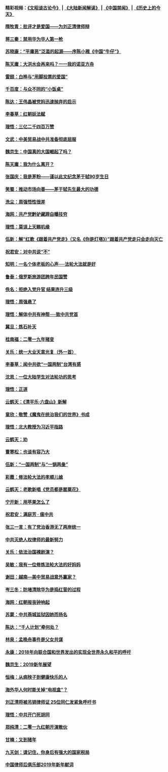 #### 精彩视频：[《文昭谈古论今》](https://github.com/gfw-breaker/wenzhao/blob/master/README.md?t=01180031) | [《大陆新闻解读》](https://github.com/gfw-breaker/ntdtv-comedy/blob/master/README.md?t=01180031) | [《中国禁闻》](https://github.com/gfw-breaker/ntdtv-news/blob/master/README.md?t=01180031) | [《历史上的今天》](https://github.com/gfw-breaker/today-in-history/blob/master/README.md?t=01180031) 

#### [隋牧青：批评才是爱国——为刘正清律师辩](../pages/nsc993/n10983057.md?t=01180031) 

#### [蒋三秦：禁用华为华人第一枪](../pages/nsc993/n10982973.md?t=01180031) 

#### [苏晓康：“平庸恶”泛滥的起源——序陈小雅《中国“牛仔”》](../pages/nsc993/n10982008.md?t=01180031) 

#### [陈天庸：大洪水会再来吗？一一我的诺亚方舟](../pages/nsc993/n10981086.md?t=01180031) 

#### [雷颐：白桦与“用脚投票的爱国”](../pages/nsc993/n10981048.md?t=01180031) 

#### [千百度：与众不同的“小饭桌”](../pages/nsc993/n10978639.md?t=01180031) 

#### [陈达：王伟晶被党妈迅速抛弃的启示](../pages/nsc993/n10976450.md?t=01180031) 

#### [李春草：红朝妖法赋](../pages/nsc993/n10976387.md?t=01180031) 

#### [理悟：三亿二千四百万赞](../pages/nsc993/n10975966.md?t=01180031) 

#### [文武：中美贸易战中共准备彻底屈服](../pages/nsc993/n10974571.md?t=01180031) 

#### [魏京生：中国真的大国崛起了吗？](../pages/nsc993/n10974530.md?t=01180031) 

#### [陈天庸：我为什么离开？](../pages/nsc993/n10974493.md?t=01180031) 

#### [张国庆：我是茅粉——谨以此文纪念茅于轼90岁生日](../pages/nsc993/n10974477.md?t=01180031) 

#### [笑蜀：推动市场向善——茅于轼先生最大的功德](../pages/nsc993/n10974451.md?t=01180031) 

#### [洗尘：周强悟性很差](../pages/nsc993/n10973701.md?t=01180031) 

#### [海网：共产党黔驴藏蹄自曝技穷](../pages/nsc993/n10969562.md?t=01180031) 

#### [理悟：莫误上天赐机缘](../pages/nsc993/n10969514.md?t=01180031) 

#### [伍新：解“红歌《跟着共产党走》（又名《你是灯塔》）”跟着共产党走只会走向灭亡](../pages/nsc993/n10969074.md?t=01180031) 

#### [祝君安：对中共说“不”](../pages/nsc993/n10968464.md?t=01180031) 

#### [知明：一名个体老板的心声──法轮大法就是好](../pages/nsc993/n10967473.md?t=01180031) 

#### [鲁泰：俄罗斯旅游团跨年民国赞](../pages/nsc993/n10967035.md?t=01180031) 

#### [佚名：拒绝入党升官  结果连升三级](../pages/nsc993/n10965069.md?t=01180031) 

#### [理悟：周强悬了](../pages/nsc993/n10965044.md?t=01180031) 

#### [理悟：解体中共有神帮──致中共党首](../pages/nsc993/n10963824.md?t=01180031) 

#### [冀旦：炼石补天](../pages/nsc993/n10963818.md?t=01180031) 

#### [桂南福：二零一九年猪变](../pages/nsc993/n10963774.md?t=01180031) 

#### [关乐：统一大业天意光复（外一首）](../pages/nsc993/n10963765.md?t=01180031) 

#### [李春草：闻中共欲“一国两制”台湾有感](../pages/nsc993/n10963761.md?t=01180031) 

#### [沈思：一位大陆学生对法轮功的思考](../pages/nsc993/n10960706.md?t=01180031) 

#### [理悟：正道](../pages/nsc993/n10960529.md?t=01180031) 

#### [云鹤天：《清平乐‧六盘山》新解](../pages/nsc993/n10959258.md?t=01180031) 

#### [童欣：敬赞《魔鬼在统治我们的世界》书成](../pages/nsc993/n10959244.md?t=01180031) 

#### [理悟：北大教授为习近平指路](../pages/nsc993/n10959234.md?t=01180031) 

#### [云鹤天：劝](../pages/nsc993/n10959226.md?t=01180031) 

#### [曹寒松：也谈有容乃大](../pages/nsc993/n10959191.md?t=01180031) 

#### [伍新：“一国两制”与“一锅两彘”](../pages/nsc993/n10958297.md?t=01180031) 

#### [彩霞：修法轮大法的孝顺儿媳](../pages/nsc993/n10958333.md?t=01180031) 

#### [云鹤天：老歌新唱《党员都是罂粟花》](../pages/nsc993/n10958225.md?t=01180031) 

#### [宁开新：用苹果怎么了](../pages/nsc993/n10955962.md?t=01180031) 

#### [祝君安：满庭芳 · 瘟中共](../pages/nsc993/n10955949.md?t=01180031) 

#### [张三一言：有了党治香港无了两岸统一](../pages/nsc993/n10955943.md?t=01180031) 

#### [中共灭绝人权律师的最新努力](../pages/nsc993/n10954725.md?t=01180031) 

#### [关乐：依法治国裸剧演？](../pages/nsc993/n10952420.md?t=01180031) 

#### [吴敏：我有一位修炼法轮大法的好妈妈](../pages/nsc993/n10952484.md?t=01180031) 

#### [谢田：越南—美中贸易战意外赢家？](../pages/nsc993/n10940351.md?t=01180031) 

#### [岑三冬：防堵清除华为是捣红营的过程](../pages/nsc993/n10952342.md?t=01180031) 

#### [海网：红朝报丧钟响起](../pages/nsc993/n10951480.md?t=01180031) 

#### [苏蒙：中共燕城监狱因她而扬名](../pages/nsc993/n10951476.md?t=01180031) 

#### [陈达：“千人计划”牵何处？](../pages/nsc993/n10951466.md?t=01180031) 

#### [林泉：孟晚舟事件是父女共谋](../pages/nsc993/n10947780.md?t=01180031) 

#### [永康：2018年向联合国和世界发出的实现全世界永久和平的呼吁](../pages/nsc993/n10947756.md?t=01180031) 

#### [魏京生：2019新年展望](../pages/nsc993/n10947691.md?t=01180031) 

#### [恒梅：从病秧子到健康快乐的人](../pages/nsc993/n10947469.md?t=01180031) 

#### [海外华人何时能关掉“电视盒”？](../pages/nsc993/n10945406.md?t=01180031) 

#### [刘正清将被吊销律师证 25位同仁发紧急呼吁书](../pages/nsc993/n10944361.md?t=01180031) 

#### [理悟：中共开门死胡同](../pages/nsc993/n10944908.md?t=01180031) 

#### [郑纯清：二零一九红朝开演散伙](../pages/nsc993/n10944905.md?t=01180031) 

#### [甘楠：又到猪年](../pages/nsc993/n10944903.md?t=01180031) 

#### [九天剑：请记住，你身后有强大的国家税局](../pages/nsc993/n10944885.md?t=01180031) 

#### [中国律师后俱乐部2019年新年献词](../pages/nsc993/n10944348.md?t=01180031) 


